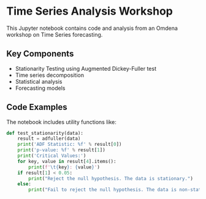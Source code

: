 # Time Series Analysis Workshop

This Jupyter notebook contains code and analysis from an Omdena workshop on Time Series forecasting.

## Key Components

- Stationarity Testing using Augmented Dickey-Fuller test
- Time series decomposition
- Statistical analysis
- Forecasting models

## Code Examples

The notebook includes utility functions like:

```python
def test_stationarity(data):
    result = adfuller(data)
    print('ADF Statistic: %f' % result[0])
    print('p-value: %f' % result[1])
    print('Critical Values:')
    for key, value in result[4].items():
        print(f'\t{key}: {value}')
    if result[1] < 0.05:
        print("Reject the null hypothesis. The data is stationary.")
    else:
        print("Fail to reject the null hypothesis. The data is non-stationary.")